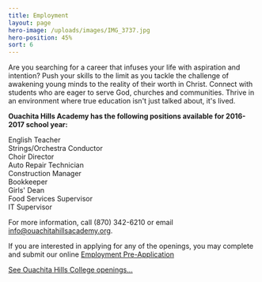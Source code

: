 ```yaml
---
title: Employment
layout: page
hero-image: /uploads/images/IMG_3737.jpg
hero-position: 45%
sort: 6
---
```

Are you searching for a career that infuses your life with aspiration and intention? Push 
your skills to the limit as you tackle the challenge of awakening young minds to the reality 
of their worth in Christ. Connect with students who are eager to serve God, churches and 
communities. Thrive in an environment where true education isn't just talked about, it's lived.

**Ouachita Hills Academy has the following positions available for 2016-2017 school year:**

English Teacher  
Strings/Orchestra Conductor  
Choir Director  
Auto Repair Technician  
Construction Manager  
Bookkeeper  
Girls' Dean  
Food Services Supervisor  
IT Supervisor  

For more information, call (870) 342-6210 or email info@ouachitahillsacademy.org.

If you are interested in applying for any of the openings, you may complete and submit our 
online [Employment Pre-Application](http://www.surveymoz.com/s/VFKEU/)


[See Ouachita Hills College openings...](/pages/college/employment.html)
